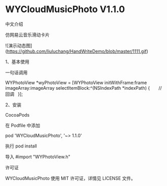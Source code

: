 # WYCloudMusicPhoto V1.1.0
中文介绍

仿网易云音乐滑动卡片

![演示动态图] (https://github.com/liuluchang/HandWriteDemo/blob/master/1111.gif)

1、基本使用

一句话调用


 WYPhotoView *wyPhotoView = [WYPhotoView initWithFrame:frame imageArray:imageArray selectItemBlock:^(NSIndexPath *indexPath) {
       //回调
   }];

2、安装

CocoaPods

在 Podfile 中添加   

pod 'WYCloudMusicPhoto', '~> 1.1.0'

执行 pod install

导入 #import "WYPhotoView.h"

许可证

WYCloudMusicPhoto 使用 MIT 许可证，详情见 LICENSE 文件。
